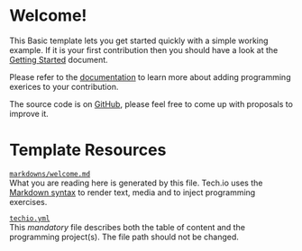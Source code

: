 # Welcome!

This Basic template lets you get started quickly with a simple working example. If it is your first contribution then you should have a look at the [Getting Started](/doc/getting-started-create-playground) document.


Please refer to the [documentation](/doc) to learn more about adding programming exerices to your contribution.


The source code is on [GitHub](https://github.com/fdsCG/techio-basic-template), please feel free to come up with proposals to improve it.

# Template Resources

[`markdowns/welcome.md`](https://github.com/fdsCG/techio-basic-template/blob/master/markdowns/welcome.md)  
What you are reading here is generated by this file. Tech.io uses the [Markdown syntax](/doc/reference-markdowns) to render text, media and to inject programming exercises.


[`techio.yml`](https://github.com/fdsCG/techio-basic-template/blob/master/techio.yml)  
This *mandatory* file describes both the table of content and the programming project(s). The file path should not be changed.